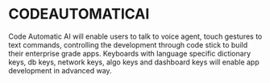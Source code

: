 # CODEAUTOMATICAI

Code Automatic AI will enable users to talk to voice agent, touch gestures to text commands, controlling the development through code stick to build their enterprise grade apps. Keyboards with language specific dictionary keys, db keys, network keys, algo keys and dashboard keys will enable app development in advanced way. 

